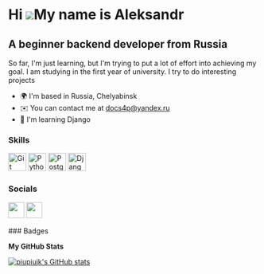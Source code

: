 Hi ![](https://user-images.githubusercontent.com/18350557/176309783-0785949b-9127-417c-8b55-ab5a4333674e.gif)My name is Aleksandr
===========================================================================================================================================

A beginner backend developer from Russia
----------------------------------------

So far, I'm just learning, but I'm trying to put a lot of effort into achieving my goal. I am studying in the first year of university. I try to do interesting projects

* 🌍  I'm based in Russia, Chelyabinsk
* ✉️  You can contact me at [docs4p@yandex.ru](mailto:docs4p@yandex.ru)
* 🧠  I'm learning Django

### Skills

<p align="left">
<a href="https://git-scm.com/" target="_blank" rel="noreferrer"><img src="https://raw.githubusercontent.com/danielcranney/readme-generator/main/public/icons/skills/git-colored.svg" width="36" height="36" alt="Git" /></a>
<a href="https://www.python.org/" target="_blank" rel="noreferrer"><img src="https://raw.githubusercontent.com/danielcranney/readme-generator/main/public/icons/skills/python-colored.svg" width="36" height="36" alt="Python" /></a>
<a href="https://www.postgresql.org/" target="_blank" rel="noreferrer"><img src="https://raw.githubusercontent.com/danielcranney/readme-generator/main/public/icons/skills/postgresql-colored.svg" width="36" height="36" alt="PostgreSQL" /></a>
<a href="https://www.djangoproject.com/" target="_blank" rel="noreferrer"><img src="https://raw.githubusercontent.com/danielcranney/readme-generator/main/public/icons/skills/django-colored-dark.svg" width="36" height="36" alt="Django" /></a>
</p>

### Socials

<p align="left"> <a href="https://www.github.com/piupiujk" target="_blank" rel="noreferrer"><img src="https://raw.githubusercontent.com/danielcranney/readme-generator/main/public/icons/socials/github-dark.svg" width="32" height="32" /></a> <a href="http://www.instagram.com/piupiujk" target="_blank" rel="noreferrer"><img src="https://raw.githubusercontent.com/danielcranney/readme-generator/main/public/icons/socials/instagram.svg" width="32" height="32" /></a></p>
### Badges

<b>My GitHub Stats</b>

<a href="http://www.github.com/piupiujk"><img src="https://github-readme-stats.vercel.app/api?username=piupiujk&show_icons=true&hide=&count_private=true&title_color=ffffff&text_color=64748b&icon_color=444e59&bg_color=0f172a&hide_border=true&show_icons=true" alt="piupiujk's GitHub stats" /></a>

